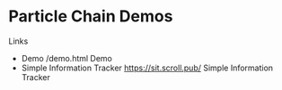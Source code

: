 Particle Chain Demos
====================

Links
- Demo
 /demo.html Demo
- Simple Information Tracker
 https://sit.scroll.pub/ Simple Information Tracker
